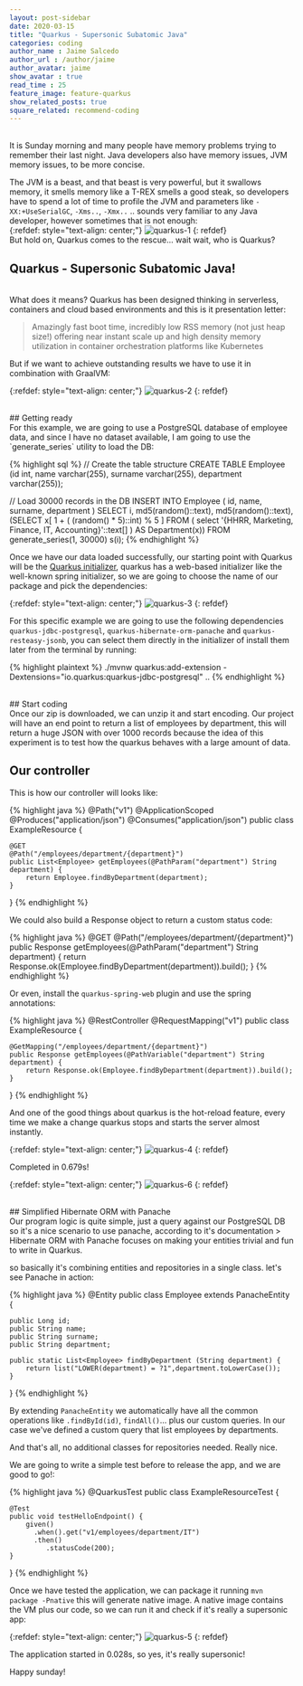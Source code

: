 ```yaml
---
layout: post-sidebar
date: 2020-03-15
title: "Quarkus - Supersonic Subatomic Java"
categories: coding
author_name : Jaime Salcedo
author_url : /author/jaime
author_avatar: jaime
show_avatar : true
read_time : 25
feature_image: feature-quarkus
show_related_posts: true
square_related: recommend-coding
---
```


<br>
It is Sunday morning and many people have memory problems trying to remember their last night. Java developers also have memory issues, JVM memory issues, to be more concise.

The JVM is a beast, and that beast is very powerful, but it swallows memory, it smells memory like a T-REX smells a good steak, so developers have to spend a lot of time to profile the JVM and parameters like `-XX:+UseSerialGC`, `-Xms..`, `-Xmx..` .. sounds very familiar to any Java developer, however sometimes that is not enough:
<br>
{:refdef: style="text-align: center;"}
![quarkus-1]({{site.url}}/{{site.baseurl}}img/post-assets/quarkus-1.jpg)
{: refdef}
<br>
But hold on, Quarkus comes to the rescue... wait wait, who is Quarkus?

## Quarkus - Supersonic Subatomic Java!
<br>
What does it means? Quarkus has been designed thinking in serverless, containers and cloud based environments and this is it presentation letter:

> Amazingly fast boot time, incredibly low RSS memory (not just heap size!) offering near instant scale up and high density memory utilization in container orchestration platforms like Kubernetes

But if we want to achieve outstanding results we have to use it in combination with GraalVM:


{:refdef: style="text-align: center;"}
![quarkus-2]({{site.url}}/{{site.baseurl}}img/post-assets/quarkus-2.jpg)
{: refdef}

<br>
## Getting ready
<br>
For this example, we are going to use a PostgreSQL database of employee data, and since I have no dataset available, I am going to use the `generate_series` utility to load the DB:

{% highlight sql %}
// Create the table structure
CREATE TABLE Employee (id int, name varchar(255), surname varchar(255), department varchar(255));

// Load 30000 records in the DB
INSERT INTO Employee (
    id, name, surname, department
)
SELECT
    i,
    md5(random()::text),
    md5(random()::text),
    (SELECT x[ 1 + ( (random() * 5)::int) % 5 ]
        FROM (
            select '{HHRR, Marketing, Finance, IT, Accounting}'::text[]
    ) AS Department(x))
FROM generate_series(1, 30000) s(i);
{% endhighlight %} 

Once we have our data loaded successfully, our starting point with Quarkus will be the [Quarkus initializer](https://code.quarkus.io/), quarkus has a web-based initializer like the well-known spring initializer, so we are going to choose the name of our package and pick the dependencies:

{:refdef: style="text-align: center;"}
![quarkus-3]({{site.url}}/{{site.baseurl}}img/post-assets/quarkus-3.jpg)
{: refdef}


For this specific example we are going to use the following dependencies `quarkus-jdbc-postgresql`, `quarkus-hibernate-orm-panache` and `quarkus-resteasy-jsonb`, you can select them directly in the initializer of install them later from the terminal by running:

{% highlight plaintext %}
./mvnw quarkus:add-extension -Dextensions="io.quarkus:quarkus-jdbc-postgresql"
..
{% endhighlight %} 

<br>
## Start coding
<br>
Once our zip is downloaded, we can unzip it and start encoding. Our project will have an end point to return a list of employees by department, this will return a huge JSON with over 1000 records because the idea of this experiment is to test how the quarkus behaves with a large amount of data.

## Our controller

This is how our controller will looks like:

{% highlight java %}
@Path("v1")
@ApplicationScoped
@Produces("application/json")
@Consumes("application/json")
public class ExampleResource {

    @GET
    @Path("/employees/department/{department}")
    public List<Employee> getEmployees(@PathParam("department") String department) {
        return Employee.findByDepartment(department);
    }
}
{% endhighlight %} 


We could also build a Response object to return a custom status code:


{% highlight java %}
@GET
@Path("/employees/department/{department}")
public Response getEmployees(@PathParam("department") String department) {
    return Response.ok(Employee.findByDepartment(department)).build();
}
{% endhighlight %} 

Or even, install the `quarkus-spring-web` plugin and use the spring annotations:

{% highlight java %}
@RestController
@RequestMapping("v1")
public class ExampleResource {

    @GetMapping("/employees/department/{department}")
    public Response getEmployees(@PathVariable("department") String department) {
        return Response.ok(Employee.findByDepartment(department)).build();
    }
}
{% endhighlight %}

And one of the good things about quarkus is the hot-reload feature, every time we make a change quarkus stops and starts the server almost instantly.

{:refdef: style="text-align: center;"}
![quarkus-4]({{site.url}}/{{site.baseurl}}img/post-assets/quarkus-4.jpg)
{: refdef}

Completed in 0.679s!

{:refdef: style="text-align: center;"}
![quarkus-6]({{site.url}}/{{site.baseurl}}img/post-assets/quarkus-6.jpg)
{: refdef}

<br>
##  Simplified Hibernate ORM with Panache
<br>
Our program logic is quite simple, just a query against our PostgreSQL DB so it's a nice scenario to use panache, according to it's documentation 
> Hibernate ORM with Panache focuses on making your entities trivial and fun to write in Quarkus.

so basically it's combining entities and repositories in a single class. let's see Panache in action:

{% highlight java %}
@Entity
public class Employee extends PanacheEntity {

    public Long id;
    public String name;
    public String surname;
    public String department;

    public static List<Employee> findByDepartment (String department) {
        return list("LOWER(department) = ?1",department.toLowerCase());
    }
}
{% endhighlight %}

By extending `PanacheEntity` we automatically have all the common operations like `.findById(id)`, `findAll()`... plus our custom queries. In our case we've defined a custom query that list employees by departments.

And that's all, no additional classes for repositories needed. Really nice.

We are going to write a simple test before to release the app, and we are good to go!:

{% highlight java %}
@QuarkusTest
public class ExampleResourceTest {

    @Test
    public void testHelloEndpoint() {
        given()
          .when().get("v1/employees/department/IT")
          .then()
             .statusCode(200);
    }
}
{% endhighlight %}

Once we have tested the application, we can package it running `mvn package -Pnative` this will generate native image.
A native image contains the VM plus our code, so we can run it and check if it's really a supersonic app:

{:refdef: style="text-align: center;"}
![quarkus-5]({{site.url}}/{{site.baseurl}}img/post-assets/quarkus-5.jpg)
{: refdef}


The application started in 0.028s, so yes, it's really supersonic!

Happy sunday!

